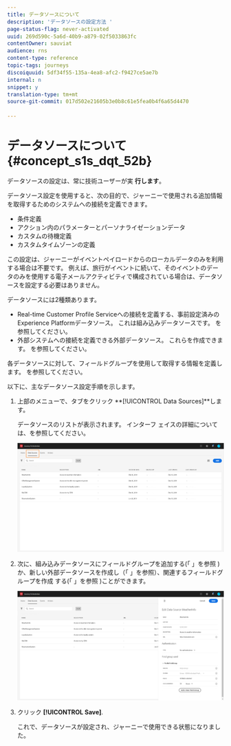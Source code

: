 ```yaml
---
title: データソースについて
description: 'データソースの設定方法 '
page-status-flag: never-activated
uuid: 269d590c-5a6d-40b9-a879-02f5033863fc
contentOwner: sauviat
audience: rns
content-type: reference
topic-tags: journeys
discoiquuid: 5df34f55-135a-4ea8-afc2-f9427ce5ae7b
internal: n
snippet: y
translation-type: tm+mt
source-git-commit: 017d502e21605b3e0b8c61e5fea0b4f6a65d4470

---
```



# データソースについて {#concept_s1s_dqt_52b}

データソースの設定は、常に技術ユーザーが実 **行します**。

データソース設定を使用すると、次の目的で、ジャーニーで使用される追加情報を取得するためのシステムへの接続を定義できます。

* 条件定義
* アクション内のパラメーターとパーソナライゼーションデータ
* カスタムの待機定義
* カスタムタイムゾーンの定義

この設定は、ジャーニーがイベントペイロードからのローカルデータのみを利用する場合は不要です。 例えば、旅行がイベントに続いて、そのイベントのデータのみを使用する電子メールアクティビティで構成されている場合は、データソースを設定する必要はありません。

データソースには2種類あります。

* Real-time Customer Profile Serviceへの接続を定義する、事前設定済みのExperience Platformデータソース。 これは組み込みデータソースです。 [](../datasource/adobe-experience-platform-data-source.md)を参照してください。
* 外部システムへの接続を定義できる外部データソース。 これらを作成できます。 [](../datasource/external-data-sources.md)を参照してください。

各データソースに対して、フィールドグループを使用して取得する情報を定義します。 [](../datasource/field-groups.md)を参照してください。

以下に、主なデータソース設定手順を示します。

1. 上部のメニューで、タブをクリック **[!UICONTROL Data Sources]**します。

   データソースのリストが表示されます。 インターフ [](../about/user-interface.md) ェイスの詳細については、を参照してください。

   ![](../assets/journey18.png)

1. 次に、組み込みデータソースにフィールドグループを追加する(「 」を参照 [](../datasource/adobe-experience-platform-data-source.md))か、新しい外部データソースを作成し（「 」を参照）、関連するフィールドグループを作成 [](../datasource/external-data-sources.md)する(「 」を参照 [](../datasource/field-groups.md))ことができます。

   ![](../assets/journey23.png)

1. クリック **[!UICONTROL Save]**.

   これで、データソースが設定され、ジャーニーで使用できる状態になりました。
